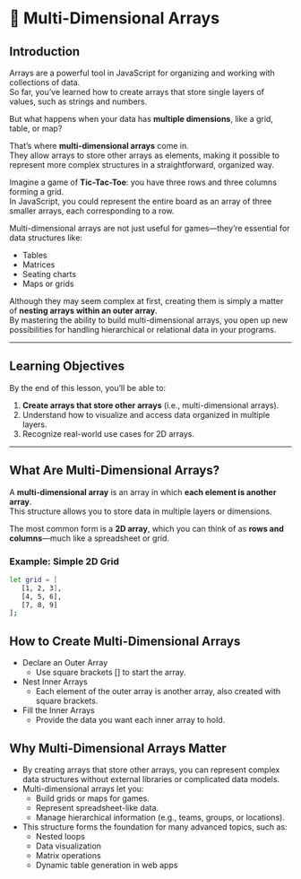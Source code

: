 # 🧩 Multi-Dimensional Arrays

## Introduction

Arrays are a powerful tool in JavaScript for organizing and working with collections of data.  
So far, you’ve learned how to create arrays that store single layers of values, such as strings and numbers.

But what happens when your data has **multiple dimensions**, like a grid, table, or map?

That’s where **multi-dimensional arrays** come in.  
They allow arrays to store other arrays as elements, making it possible to represent more complex structures in a straightforward, organized way.

Imagine a game of **Tic-Tac-Toe**: you have three rows and three columns forming a grid.  
In JavaScript, you could represent the entire board as an array of three smaller arrays, each corresponding to a row.

Multi-dimensional arrays are not just useful for games—they’re essential for data structures like:
- Tables
- Matrices
- Seating charts
- Maps or grids

Although they may seem complex at first, creating them is simply a matter of **nesting arrays within an outer array**.  
By mastering the ability to build multi-dimensional arrays, you open up new possibilities for handling hierarchical or relational data in your programs.

---

## Learning Objectives

By the end of this lesson, you’ll be able to:

1. **Create arrays that store other arrays** (i.e., multi-dimensional arrays).  
2. Understand how to visualize and access data organized in multiple layers.  
3. Recognize real-world use cases for 2D arrays.

---

## What Are Multi-Dimensional Arrays?

A **multi-dimensional array** is an array in which **each element is another array**.  
This structure allows you to store data in multiple layers or dimensions.

The most common form is a **2D array**, which you can think of as **rows and columns**—much like a spreadsheet or grid.

### Example: Simple 2D Grid
```bash
let grid = [
   [1, 2, 3],
   [4, 5, 6],
   [7, 8, 9]
];
```
## How to Create Multi-Dimensional Arrays
- Declare an Outer Array
    * Use square brackets [] to start the array.
- Nest Inner Arrays
    * Each element of the outer array is another array, also created with square brackets.
- Fill the Inner Arrays
    * Provide the data you want each inner array to hold.

## Why Multi-Dimensional Arrays Matter
- By creating arrays that store other arrays, you can represent complex data structures without external libraries or complicated data models.
- Multi-dimensional arrays let you:
    * Build grids or maps for games.
    * Represent spreadsheet-like data.
    * Manage hierarchical information (e.g., teams, groups, or locations).
- This structure forms the foundation for many advanced topics, such as:
    * Nested loops
    * Data visualization
    * Matrix operations
    * Dynamic table generation in web apps